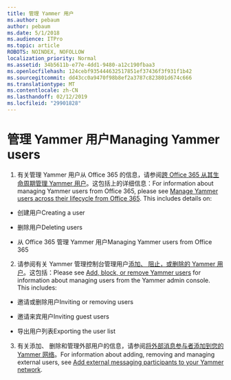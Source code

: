 ```yaml
---
title: 管理 Yammer 用户
ms.author: pebaum
author: pebaum
ms.date: 5/1/2018
ms.audience: ITPro
ms.topic: article
ROBOTS: NOINDEX, NOFOLLOW
localization_priority: Normal
ms.assetid: 34b5611b-e77e-4dd1-9480-a12c190fbaa3
ms.openlocfilehash: 124cebf935444632517851ef37436f3f931f1b42
ms.sourcegitcommit: dd43cc0a9470f98b8ef2a3787c823801d674c666
ms.translationtype: MT
ms.contentlocale: zh-CN
ms.lasthandoff: 02/12/2019
ms.locfileid: "29901828"
---
```

# <a name="managing-yammer-users"></a><span data-ttu-id="802a6-102">管理 Yammer 用户</span><span class="sxs-lookup"><span data-stu-id="802a6-102">Managing Yammer users</span></span>

1. <span data-ttu-id="802a6-p101">有关管理 Yammer 用户从 Office 365 的信息，请参阅[跨 Office 365 从其生命周期管理 Yammer 用户](https://support.office.com/article/6c4c8fff-6444-404a-bffc-f9da0bcc3039)。这包括上的详细信息：</span><span class="sxs-lookup"><span data-stu-id="802a6-p101">For information about managing Yammer users from Office 365, please see [Manage Yammer users across their lifecycle from Office 365](https://support.office.com/article/6c4c8fff-6444-404a-bffc-f9da0bcc3039). This includes details on:</span></span>
    
  - <span data-ttu-id="802a6-105">创建用户</span><span class="sxs-lookup"><span data-stu-id="802a6-105">Creating a user</span></span>
    
  - <span data-ttu-id="802a6-106">删除用户</span><span class="sxs-lookup"><span data-stu-id="802a6-106">Deleting users</span></span>
    
  - <span data-ttu-id="802a6-107">从 Office 365 管理 Yammer 用户</span><span class="sxs-lookup"><span data-stu-id="802a6-107">Managing Yammer users from Office 365</span></span>
    
2. <span data-ttu-id="802a6-p102">请参阅有关 Yammer 管理控制台管理用户[添加、 阻止，或删除的 Yammer 用户](http://alchemyportal.azurewebsites.net/Rule/ManageYammer%20users%20across%20their%20lifecycle%20from%20Office%20365)。这包括：</span><span class="sxs-lookup"><span data-stu-id="802a6-p102">Please see [Add, block, or remove Yammer users](http://alchemyportal.azurewebsites.net/Rule/ManageYammer%20users%20across%20their%20lifecycle%20from%20Office%20365) for information about managing users from the Yammer admin console. This includes:</span></span> 
    
  - <span data-ttu-id="802a6-110">邀请或删除用户</span><span class="sxs-lookup"><span data-stu-id="802a6-110">Inviting or removing users</span></span>
    
  - <span data-ttu-id="802a6-111">邀请来宾用户</span><span class="sxs-lookup"><span data-stu-id="802a6-111">Inviting guest users</span></span>
    
  - <span data-ttu-id="802a6-112">导出用户列表</span><span class="sxs-lookup"><span data-stu-id="802a6-112">Exporting the user list</span></span>
    
3. <span data-ttu-id="802a6-113">有关添加、 删除和管理外部用户的信息，请参阅[将外部消息参与者添加到您的 Yammer 网络](https://support.office.com/article/423653bb-86b2-4eac-9d7e-dca121f7c16c)。</span><span class="sxs-lookup"><span data-stu-id="802a6-113">For information about adding, removing and managing external users, see [Add external messaging participants to your Yammer network](https://support.office.com/article/423653bb-86b2-4eac-9d7e-dca121f7c16c).</span></span>
    

